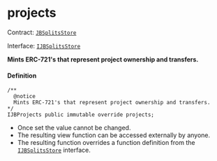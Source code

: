 # projects

Contract: [`JBSplitsStore`](/dev/api/v2/contracts/jbsplitsstore/README.md)​‌

Interface: [`IJBSplitsStore`](/dev/api/v2/interfaces/ijbsplitsstore.md)

**Mints ERC-721's that represent project ownership and transfers.**

#### Definition

```
/** 
  @notice 
  Mints ERC-721's that represent project ownership and transfers.
*/ 
IJBProjects public immutable override projects;
```

* Once set the value cannot be changed.
* The resulting view function can be accessed externally by anyone.
* The resulting function overrides a function definition from the [`IJBSplitsStore`](/dev/api/v2/interfaces/ijbsplitsstore.md) interface.
